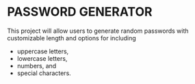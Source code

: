 # PASSWORD GENERATOR

This project will allow users to generate random passwords with customizable length and options for including 
- uppercase letters,
- lowercase letters,
- numbers, and
- special characters.
